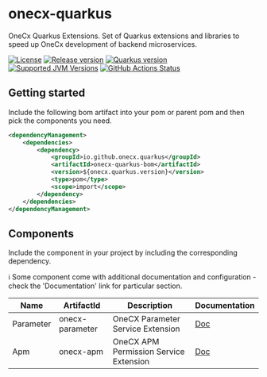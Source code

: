 # onecx-quarkus

OneCx Quarkus Extensions. Set of Quarkus extensions and libraries to speed up OneCx development of backend microservices.

[![License](https://img.shields.io/github/license/onecx/onecx-quarkus?style=for-the-badge&logo=apache)](https://www.apache.org/licenses/LICENSE-2.0)
[![Release version](https://img.shields.io/maven-central/v/io.github.onecx/onecx-quarkus-bom?logo=apache-maven&style=for-the-badge&label=Release)](https://search.maven.org/artifact/io.github.onecx/onecx-quarkus-bom)
[![Quarkus version](https://img.shields.io/maven-central/v/io.quarkus/quarkus-bom?logo=apache-maven&style=for-the-badge&label=Quarkus)](https://search.maven.org/artifact/io.quarkus/quarkus-bom)
[![Supported JVM Versions](https://img.shields.io/badge/JVM-17-brightgreen.svg?style=for-the-badge&logo=Java)](https://openjdk.org/projects/jdk/17/)
[![GitHub Actions Status](https://img.shields.io/github/actions/workflow/status/onecx/onecx-quarkus/build.yml?logo=GitHub&style=for-the-badge)](https://github.com/onecx/onecx-quarkus/actions/workflows/build.yml)

## Getting started

Include the following bom artifact into your pom or parent pom and then pick the components you need.

```xml
<dependencyManagement>
    <dependencies>
        <dependency>
            <groupId>io.github.onecx.quarkus</groupId>
            <artifactId>onecx-quarkus-bom</artifactId>
            <version>${onecx.quarkus.version}</version>
            <type>pom</type>
            <scope>import</scope>
        </dependency>
    </dependencies>
</dependencyManagement>
```

## Components

Include the component in your project by including the corresponding dependency.

:information_source: Some component come with additional documentation and configuration - check the 'Documentation' link for particular section.

| Name      | ArtifactId      | Description                              | Documentation                |
|-----------|-----------------|------------------------------------------|------------------------------|
| Parameter | onecx-parameter | OneCX Parameter Service Extension        | [Doc](extensions/parameters) |
| Apm       | onecx-apm       | OneCX APM Permission Service Extension   | [Doc](extensions/apm)        |

